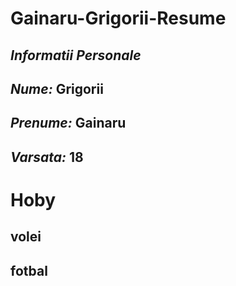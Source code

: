 # Gainaru-Grigorii-Resume
## *Informatii Personale*
## *Nume:* Grigorii 
## *Prenume:* Gainaru
## *Varsata:* 18
#   Hoby
## volei
## fotbal 
 
